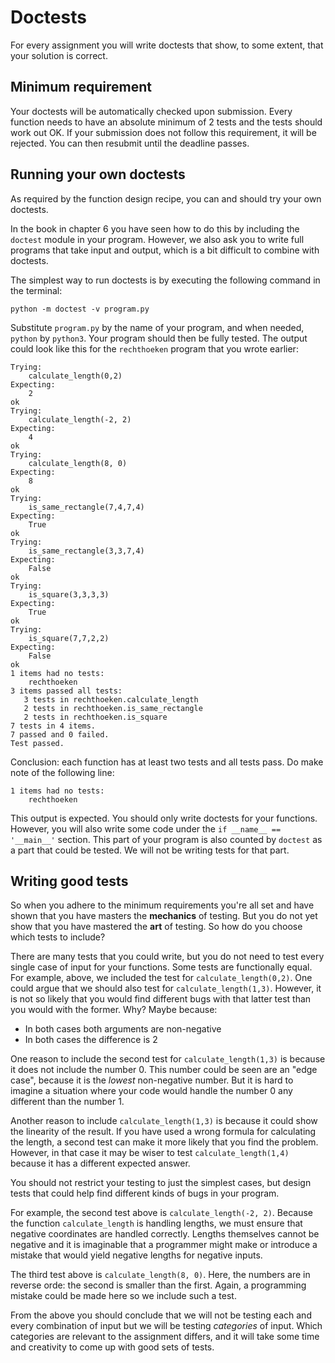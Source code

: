# Doctests

For every assignment you will write doctests that show, to some extent, that your solution is correct.

## Minimum requirement

Your doctests will be automatically checked upon submission. Every function needs to have an absolute minimum of 2 tests and the tests should work out OK. If your submission does not follow this requirement, it will be rejected. You can then resubmit until the deadline passes.

## Running your own doctests

As required by the function design recipe, you can and should try your own doctests.

In the book in chapter 6 you have seen how to do this by including the `doctest` module in your program. However, we also ask you to write full programs that take input and output, which is a bit difficult to combine with doctests.

The simplest way to run doctests is by executing the following command in the terminal:

    python -m doctest -v program.py

Substitute `program.py` by the name of your program, and when needed, `python` by `python3`. Your program should then be fully tested. The output could look like this for the `rechthoeken` program that you wrote earlier:

    Trying:
        calculate_length(0,2)
    Expecting:
        2
    ok
    Trying:
        calculate_length(-2, 2)
    Expecting:
        4
    ok
    Trying:
        calculate_length(8, 0)
    Expecting:
        8
    ok
    Trying:
        is_same_rectangle(7,4,7,4)
    Expecting:
        True
    ok
    Trying:
        is_same_rectangle(3,3,7,4)
    Expecting:
        False
    ok
    Trying:
        is_square(3,3,3,3)
    Expecting:
        True
    ok
    Trying:
        is_square(7,7,2,2)
    Expecting:
        False
    ok
    1 items had no tests:
        rechthoeken
    3 items passed all tests:
       3 tests in rechthoeken.calculate_length
       2 tests in rechthoeken.is_same_rectangle
       2 tests in rechthoeken.is_square
    7 tests in 4 items.
    7 passed and 0 failed.
    Test passed.

Conclusion: each function has at least two tests and all tests pass. Do make note of the following line:

    1 items had no tests:
        rechthoeken

This output is expected. You should only write doctests for your functions. However, you will also write some code under the `if __name__ == '__main__'` section. This part of your program is also counted by `doctest` as a part that could be tested. We will not be writing tests for that part.

## Writing good tests

So when you adhere to the minimum requirements you're all set and have shown that you have masters the **mechanics** of testing. But you do not yet show that you have mastered the **art** of testing. So how do you choose which tests to include?

There are many tests that you could write, but you do not need to test every single case of input for your functions. Some tests are functionally equal. For example, above, we included the test for `calculate_length(0,2)`. One could argue that we should also test for `calculate_length(1,3)`. However, it is not so likely that you would find different bugs with that latter test than you would with the former. Why? Maybe because:

- In both cases both arguments are non-negative
- In both cases the difference is 2

One reason to include the second test for `calculate_length(1,3)` is because it does not include the number 0. This number could be seen are an "edge case", because it is the *lowest* non-negative number. But it is hard to imagine a situation where your code would handle the number 0 any different than the number 1.

Another reason to include `calculate_length(1,3)` is because it could show the linearity of the result. If you have used a wrong formula for calculating the length, a second test can make it more likely that you find the problem. However, in that case it may be wiser to test `calculate_length(1,4)` because it has a different expected answer.

You should not restrict your testing to just the simplest cases, but design tests that could help find different kinds of bugs in your program.

For example, the second test above is `calculate_length(-2, 2)`. Because the function `calculate_length` is handling lengths, we must ensure that negative coordinates are handled correctly. Lengths themselves cannot be negative and it is imaginable that a programmer might make or introduce a mistake that would yield negative lengths for negative inputs.

The third test above is `calculate_length(8, 0)`. Here, the numbers are in reverse orde: the second is smaller than the first. Again, a programming mistake could be made here so we include such a test.

From the above you should conclude that we will not be testing each and every combination of input but we will be testing *categories* of input. Which categories are relevant to the assignment differs, and it will take some time and creativity to come up with good sets of tests.
